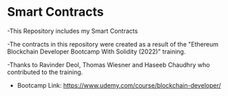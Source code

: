 # Smart Contracts
-This Repository includes my Smart Contracts

-The contracts in this repository were created as a result of the "Ethereum Blockchain Developer Bootcamp With Solidity (2022)" training.

-Thanks to Ravinder Deol, Thomas Wiesner and Haseeb Chaudhry who contributed to the training.
* Bootcamp Link: https://www.udemy.com/course/blockchain-developer/
